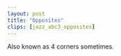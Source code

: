 ```yaml
---
layout: post
title: "Opposites"
clips: [jazz_abc3_opposites]
---
```

Also known as 4 corners sometimes.
